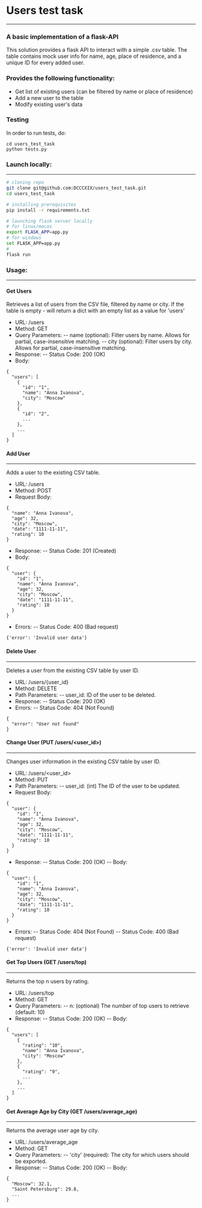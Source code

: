 # Users test task
___
### A basic implementation of a flask-API

This solution provides a flask API to interact with a simple .csv table.
The table contains mock user info for name, age, place of residence, and a unique ID for every added user.

### Provides the following functionality:
- Get list of existing users (can be filtered by name or place of residence) 
- Add a new user to the table
- Modify existing user's data

### Testing
In order to run tests, do:
```
cd users_test_task
python tests.py
```

### Launch locally:
___
```sh
# cloning repo
git clone git@github.com:DCCCXIX/users_test_task.git
cd users_test_task
```
```sh
# installing prerequisites
pip install -r requirements.txt
```
```sh
# launching flask server locally
# for linux/macos
export FLASK_APP=app.py
# for windows
set FLASK_APP=app.py
#
flask run
```
### Usage:
___
#### Get Users
Retrieves a list of users from the CSV file, filtered by name or city.
If the table is empty - will return a dict with an empty list as a value for 'users'
- URL: /users
- Method: GET
- Query Parameters:
-- name (optional): Filter users by name. Allows for partial, case-insensitive matching.
-- city (optional): Filter users by city. Allows for partial, case-insensitive matching.
- Response:
-- Status Code: 200 (OK)
- Body:
```
{
  "users": [
    {
      "id": "1",
      "name": "Anna Ivanova",
      "city": "Moscow"
    },
    {
      "id": "2",
      ...
    },
    ...
  ]
}
```

#### Add User
___
Adds a user to the existing CSV table.

- URL: /users
- Method: POST
- Request Body:
```
{
  "name": "Anna Ivanova",
  "age": 32,
  "city": "Moscow",
  "date": "1111-11-11",
  "rating": 10
}
```
- Response:
-- Status Code: 201 (Created)
- Body:
```
{
  "user": {
    "id": "1",
    "name": "Anna Ivanova",
    "age": 32,
    "city": "Moscow",
    "date": "1111-11-11",
    "rating": 10
  }
}
```
- Errors:
-- Status Code: 400 (Bad request)
```
{'error': 'Invalid user data'}
```

#### Delete User
___
Deletes a user from the existing CSV table by user ID.

- URL: /users/{user_id}
- Method: DELETE
- Path Parameters:
-- user_id: ID of the user to be deleted.
- Response:
-- Status Code: 200 (OK)
- Errors:
-- Status Code: 404 (Not Found)
```
{
  "error": "User not found"
}
```
#### Change User (PUT /users/<user_id>)
___
Changes user information in the existing CSV table by user ID.

- URL: /users/<user_id>
- Method: PUT
- Path Parameters:
-- user_id: (int) The ID of the user to be updated.
- Request Body:
```
{
  "user": {
    "id": "1",
    "name": "Anna Ivanova",
    "age": 32,
    "city": "Moscow",
    "date": "1111-11-11",
    "rating": 10
  }
}
```
- Response:
-- Status Code: 200 (OK)
-- Body:
```
{
  "user": {
    "id": "1",
    "name": "Anna Ivanova",
    "age": 32,
    "city": "Moscow",
    "date": "1111-11-11",
    "rating": 10
  }
}
```
- Errors:
-- Status Code: 404 (Not Found)
-- Status Code: 400 (Bad request)
```
{'error': 'Invalid user data'}
```
#### Get Top Users (GET /users/top)
___
Returns the top n users by rating.

- URL: /users/top
- Method: GET
- Query Parameters:
-- n: (optional) The number of top users to retrieve (default: 10)
- Response:
-- Status Code: 200 (OK)
-- Body:
```
{
  "users": [
    {
      "rating": "10",
      "name": "Anna Ivanova",
      "city": "Moscow"
    },
    {
      "rating": "9",
      ...
    },
    ...
  ]
}
```

#### Get Average Age by City (GET /users/average_age)
___
Returns the average user age by city.

- URL: /users/average_age
- Method: GET
- Query Parameters:
-- 'city' (required): The city for which users should be exported.
- Response:
-- Status Code: 200 (OK)
-- Body:
```
{
  "Moscow": 32.1,
  "Saint Petersburg": 29.8,
  ...
}
```

